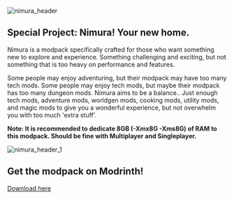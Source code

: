 ![nimura_header](https://i.imgur.com/0eW18hX.png)

## Special Project: Nimura! Your new home.

Nimura is a modpack specifically crafted for those who want something new to explore and experience. Something challenging and exciting, but not something that is too heavy on performance and features.

Some people may enjoy adventuring, but their modpack may have too many tech mods. Some people may enjoy tech mods, but maybe their modpack has too many dungeon mods. Nimura aims to be a balance.. Just enough tech mods, adventure mods, worldgen mods, cooking mods, utility mods, and magic mods to give you a wonderful experience, but not overwhelm you with too much 'extra stuff'.

**Note: It is recommended to dedicate 8GB (-Xmx8G -Xms8G) of RAM to this modpack. Should be fine with Multiplayer and Singleplayer.**

![nimura_header_1](https://i.imgur.com/LjDuTEW.png)

## Get the modpack on Modrinth!
[Download here](https://modrinth.com/modpack/nimura)
